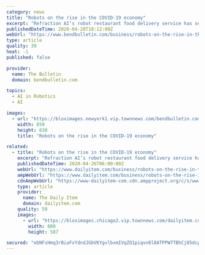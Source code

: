 ```yaml
---
category: news
title: "Robots on the rise in the COVID-19 economy"
excerpt: "Refraction AI’s robot restaurant food delivery service has seen demand increase by four times since the COVID-19 crisis shut down Michigan last month, and the company’s engineers are working furiously to expand the company’s small fleet of three-wheeled REV ’bots."
publishedDateTime: 2020-04-28T18:12:00Z
webUrl: "https://www.bendbulletin.com/business/robots-on-the-rise-in-the-covid-19-economy/article_845adeae-84fa-11ea-bf8d-bfa81ab8fae2.html"
type: article
quality: 39
heat: -1
published: false

provider:
  name: The Bulletin
  domain: bendbulletin.com

topics:
  - AI in Robotics
  - AI

images:
  - url: "https://bloximages.newyork1.vip.townnews.com/bendbulletin.com/content/tncms/assets/v3/editorial/c/7c/c7c2dda4-84fa-11ea-a6f3-0f8ec6bc0a54/5ea0e416a8176.image.jpg?resize=859%2C630"
    width: 859
    height: 630
    title: "Robots on the rise in the COVID-19 economy"

related:
  - title: "Robots on the rise in the COVID-19 economy"
    excerpt: "Refraction AI’s robot restaurant food delivery service has seen demand increase by four times since the COVID-19 crisis shut down Michigan last month, and the company’s engineers are working furiously to expand the company’s small fleet of three-wheeled REV ‘bots."
    publishedDateTime: 2020-04-26T06:00:00Z
    webUrl: "https://www.dailyitem.com/business/robots-on-the-rise-in-the-covid-19-economy/article_075ae0d0-999c-5b64-8f75-9ce3466d6e9b.html"
    ampWebUrl: "https://www.dailyitem.com/business/robots-on-the-rise-in-the-covid-19-economy/article_075ae0d0-999c-5b64-8f75-9ce3466d6e9b.amp.html"
    cdnAmpWebUrl: "https://www-dailyitem-com.cdn.ampproject.org/c/s/www.dailyitem.com/business/robots-on-the-rise-in-the-covid-19-economy/article_075ae0d0-999c-5b64-8f75-9ce3466d6e9b.amp.html"
    type: article
    provider:
      name: The Daily Item
      domain: dailyitem.com
    quality: 59
    images:
      - url: "https://bloximages.chicago2.vip.townnews.com/dailyitem.com/content/tncms/assets/v3/editorial/2/78/27828315-ba31-58a9-889c-10dfb0dd299d/5ea5156fb8744.image.jpg"
        width: 800
        height: 587

secured: "ebNFsHmq3rBiaFxYdndJGbVKYgvlbxmIVqZO1piqvn8l8ATPPW7TBhCj85dcpvyh32YS+IkkqT65JAnf3Ez/exBH+ouKRdtqoiwvWNIe+zecUhXpIjrB/UdkAEqHPeabJxkhLPfReR9mErA0FsR89T54iGXXCbGeU64hEj/ce3/RpCAvfnSlvIwZcatD4+2kFAif72N6Za9Trd7d4wluyc4NzveXAjqXP+OeGYZ1s7MMvDK+jaMHpRF7U6K1MsGpm7ZFhf+Oh+vnAvc+iO7Vt0xqvphYStAv7e8qItnpTLP/jiiFYa8VoGoW8B8gNpsT;V9C7zJ+IM4RMFGpNIYAMXw=="
---
```


